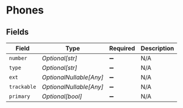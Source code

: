 # Phones


## Fields

| Field                   | Type                    | Required                | Description             |
| ----------------------- | ----------------------- | ----------------------- | ----------------------- |
| `number`                | *Optional[str]*         | :heavy_minus_sign:      | N/A                     |
| `type`                  | *Optional[str]*         | :heavy_minus_sign:      | N/A                     |
| `ext`                   | *OptionalNullable[Any]* | :heavy_minus_sign:      | N/A                     |
| `trackable`             | *OptionalNullable[Any]* | :heavy_minus_sign:      | N/A                     |
| `primary`               | *Optional[bool]*        | :heavy_minus_sign:      | N/A                     |